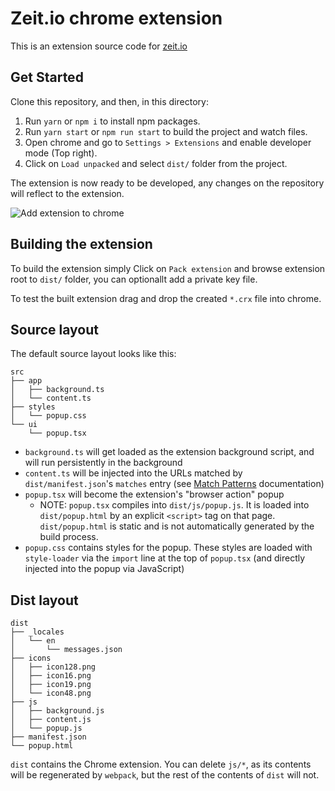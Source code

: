 # Zeit.io chrome extension

This is an extension source code for [zeit.io](https://zeit.io/)

## Get Started

Clone this repository, and then, in this directory:

1. Run `yarn` or `npm i` to install npm packages.
2. Run `yarn start` or `npm run start` to build the project and watch files.
3. Open chrome and go to `Settings > Extensions` and enable developer mode (Top right).
4. Click on `Load unpacked` and select `dist/` folder from the project.

The extension is now ready to be developed, any changes on the repository will reflect to the extension.

![Add extension to chrome](https://i.imgur.com/umrnGJM.png)

## Building the extension

To build the extension simply Click on `Pack extension` and browse extension root to `dist/` folder, you can optionallt add a private key file.

To test the built extension drag and drop the created `*.crx` file into chrome.

## Source layout

The default source layout looks like this:

```
src
├── app
│   ├── background.ts
│   └── content.ts
├── styles
│   └── popup.css
└── ui
    └── popup.tsx
```

* `background.ts` will get loaded as the extension background script, and will run persistently in the background
* `content.ts` will be injected into the URLs matched by `dist/manifest.json`'s `matches` entry (see [Match Patterns](https://developer.chrome.com/extensions/match_patterns) documentation)
* `popup.tsx` will become the extension's "browser action" popup
    * NOTE: `popup.tsx` compiles into `dist/js/popup.js`. It is loaded into `dist/popup.html` by an explicit `<script>` tag on that page. `dist/popup.html` is static and is not automatically generated by the build process.
* `popup.css` contains styles for the popup. These styles are loaded with `style-loader` via the `import` line at the top of `popup.tsx` (and directly injected into the popup via JavaScript)

## Dist layout

```
dist
├── _locales
│   └── en
│       └── messages.json
├── icons
│   ├── icon128.png
│   ├── icon16.png
│   ├── icon19.png
│   └── icon48.png
├── js
│   ├── background.js
│   ├── content.js
│   └── popup.js
├── manifest.json
└── popup.html
```

`dist` contains the Chrome extension. You can delete `js/*`, as its contents will be regenerated by `webpack`, but the rest of the contents of `dist` will not.